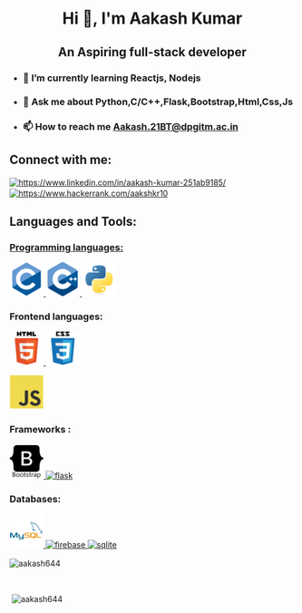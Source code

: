 ## <h1 align="center">Hi 👋, I'm Aakash Kumar</h1>
### <h2 align="center">An Aspiring full-stack developer</h2>
- ### 🌱 I’m currently learning **Reactjs, Nodejs**

- ### 💬 Ask me about **Python,C/C++,Flask,Bootstrap,Html,Css,Js**

- ### 📫 How to reach me **Aakash.21BT@dpgitm.ac.in**

<h2 align="left">Connect with me:</h2>
<p align="left">
<a href="https://linkedin.com/in/https://www.linkedin.com/in/aakash-kumar-251ab9185/" target="blank"><img align="center" src="https://raw.githubusercontent.com/rahuldkjain/github-profile-readme-generator/master/src/images/icons/Social/linked-in-alt.svg" alt="https://www.linkedin.com/in/aakash-kumar-251ab9185/" height="30" width="40" /></a>
<a href="https://www.hackerrank.com/https://www.hackerrank.com/aakshkr10" target="blank"><img align="center" src="https://raw.githubusercontent.com/rahuldkjain/github-profile-readme-generator/master/src/images/icons/Social/hackerrank.svg" alt="https://www.hackerrank.com/aakshkr10" height="30" width="40" /></a>
</p>

<h2 align="left">Languages and Tools:</h2>
<p align="left"> <a href="https://getbootstrap.com" target="_blank" rel="noreferrer"> 
 <h3 align="left">Programming languages:</h3>  
  <a href="https://www.cprogramming.com/" target="_blank" rel="noreferrer"> <img src="https://raw.githubusercontent.com/devicons/devicon/master/icons/c/c-original.svg" alt="c" width="60" height="60"/> </a>
  <a href="https://www.w3schools.com/cpp/" target="_blank" rel="noreferrer"> <img src="https://raw.githubusercontent.com/devicons/devicon/master/icons/cplusplus/cplusplus-original.svg" alt="cplusplus" width="60" height="60"/> </a>
  <a href="https://getbootstrap.com" target="_blank" rel="noreferrer">  
     <a href="https://www.python.org" target="_blank" rel="noreferrer"> <img src="https://raw.githubusercontent.com/devicons/devicon/master/icons/python/python-original.svg" alt="python" width="60" height="60"/> </a> 
 <br>
     <h3 align="left">Frontend languages:</h3>  
     <a href="https://www.w3.org/html/" target="_blank" rel="noreferrer"> <img src="https://raw.githubusercontent.com/devicons/devicon/master/icons/html5/html5-original-wordmark.svg" alt="html5" width="60" height="60"/>  </a>
       <a href="https://www.w3schools.com/css/" target="_blank" rel="noreferrer"> <img src="https://raw.githubusercontent.com/devicons/devicon/master/icons/css3/css3-original-wordmark.svg" alt="css3" width="60" height="60"/> </a>  
     
   <a href="https://developer.mozilla.org/en-US/docs/Web/JavaScript" target="_blank" rel="noreferrer"> <img src="https://raw.githubusercontent.com/devicons/devicon/master/icons/javascript/javascript-original.svg" alt="javascript" width="60" height="60"/> </a>  
 
   <h3 align="left">Frameworks :</h3>   
         <a href="https://developer.mozilla.org/en-US/docs/Web/bootstrap/" target="_blank" rel="noreferrer">
  <img src="https://raw.githubusercontent.com/devicons/devicon/master/icons/bootstrap/bootstrap-plain-wordmark.svg" alt="bootstrap" width="60" height="60"/> </a>
  <a href="https://flask.palletsprojects.com/" target="_blank" rel="noreferrer"> <img src="https://www.vectorlogo.zone/logos/pocoo_flask/pocoo_flask-icon.svg" alt="flask" width="60" height="60"/> </a>
   <h3 align="left">Databases:</h3>  
     <a href="https://www.mysql.com/" target="_blank" rel="noreferrer"> <img src="https://raw.githubusercontent.com/devicons/devicon/master/icons/mysql/mysql-original-wordmark.svg" alt="mysql" width="60" height="60"/> </a> 
  <a href="https://firebase.google.com/" target="_blank" rel="noreferrer"> <img src="https://www.vectorlogo.zone/logos/firebase/firebase-icon.svg" alt="firebase" width="60" height="60"/> </a>
  <a href="https://www.sqlite.org/" target="_blank" rel="noreferrer"> <img src="https://www.vectorlogo.zone/logos/sqlite/sqlite-icon.svg" alt="sqlite" width="60" height="60"/> </a> 

 
 
 

  </p>

  
<p><img align="center"   src="https://github-readme-stats-git-masterrstaa-rickstaa.vercel.app/api/top-langs?username=aakash644&show_icons=true&locale=en&layout=compact" alt="aakash644" /></p>
</br>

<p>&nbsp;<img align="center"   src="https://github-readme-stats-git-masterrstaa-rickstaa.vercel.app/api?username=aakash644&show_icons=true&locale=en" alt="aakash644" /></p>

